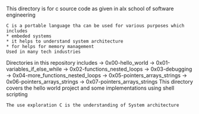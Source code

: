 This directory is for c source code as given in alx school of software engineering

~~~
C is a portable language tha can be used for various purposes which includes
* embeded systems 
* it helps to understand system architecture
* for helps for memory management 
Used in many tech industries 
~~~
Directories in this repository includes 
-> 0x00-hello_world
-> 0x01-variables_if_else_while
-> 0x02-functions_nested_loops
-> 0x03-debugging
-> 0x04-more_functions_nested_loops
-> 0x05-pointers_arrays_strings
-> 0x06-pointers_arrays_strings
-> 0x07-pointers_arrays_strings
      This directory covers the hello world project and some implementations using shell scripting 
~~~
The use exploration C is the understanding of System architecture
~~~
